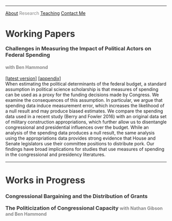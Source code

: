 <hr>
<div class="row">
  <div class="column left" style="color:#888">
    <pagename><a href="https://leahrosenstiel.github.io">About</a> </pagename> <pagename> <currentpage></currentpage>  Research  </pagename> <pagename> <a href="teaching">Teaching</a> </pagename> <a href="contactme"> Contact Me</a>
  </div>
  <div class="column right">
    <h1 style="color:#333">Working Papers</h1> 
    <h3 style="color:#333;display:inline">Challenges in Measuring the Impact of Political Actors
on Federal Spending</h3> <h4 style="color:#888"> with Ben Hammond </h4> <p> <a href = "Challenges_in_Measuring_the_Impact_of_Political_Actors_on_Federal_Spending.pdf">[latest version]</a> <a href="appendix_challenges_in_measuring.pdf"> [appendix]</a> <br> When estimating the political determinants of the federal budget, a standard assumption in political science scholarship is that measures of spending can be used as a proxy for the funding decisions made by Congress. We examine the consequences of this assumption. In particular, we argue that spending data induce measurement error, which increases the likelihood of a null result and may produce biased estimates. We compare the spending data used in a recent study (Berry and Fowler 2016) with an original data set of military construction appropriations, which further allow us to disentangle congressional and presidential influences over the budget. While an analysis of the spending data produces a null result, the same analysis using the appropriations data provides strong evidence that House and Senate legislators use their committee positions to distribute pork. Our findings have broad implications for studies that use measures of spending in the congressional and presidency literatures. </p>
    <hr style="height:2px;background-color:#888">
  <h1 style="color:#333">Works in Progress</h1>
    <h3 style="color:#333">Congressional Bargaining and the Distribution of Grants</h3>
    <h3 style="color:#333;display:inline">The Politicization of Congressional Capacity</h3>
    <h4 style="color:#888;display:inline">with Nathan Gibson and Ben Hammond </h4>
  </div>
</div>
